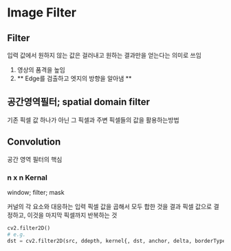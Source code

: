 # Image Filter

## Filter
입력 값에서 원하지 않는 값은 걸러내고 원하는 결과만을 얻는다는 의미로 쓰임
1. 영상의 품격을 높임
2. ** Edge를 검출하고 엣지의 방향을 알아냄 **

## 공간영역필터; spatial domain filter
기존 픽셀 값 하나가 아닌 그 픽셀과 주변 픽셀들의 값을 활용하는방법

## Convolution
공간 영역 필터의 핵심 <br>
### n x n Kernal
window; filter; mask

커널의 각 요소와 대응하는 입력 픽셀 값을 곱해서 모두 합한 것을 결과 픽셀 값으로 결정하고, 이것을 마지막 픽셀까지 반복하는 것
```.py
cv2.filter2D()
# e.g.
dst = cv2.filter2D(src, ddepth, kernel{, dst, anchor, delta, borderType})
```
